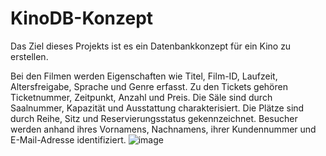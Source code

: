 # KinoDB-Konzept

Das Ziel dieses Projekts ist es ein Datenbankkonzept für ein Kino zu erstellen. 

Bei den Filmen werden Eigenschaften wie Titel, Film-ID, Laufzeit, Altersfreigabe, Sprache und Genre erfasst. 
Zu den Tickets gehören Ticketnummer, Zeitpunkt, Anzahl und Preis. 
Die Säle sind durch Saalnummer, Kapazität und Ausstattung charakterisiert. Die Plätze sind durch Reihe, Sitz und Reservierungsstatus gekennzeichnet. 
Besucher werden anhand ihres Vornamens, Nachnamens, ihrer Kundennummer und E-Mail-Adresse identifiziert. 
![image](https://github.com/user-attachments/assets/21625ac6-77bf-4ea1-8439-e8f5fce37be6)
